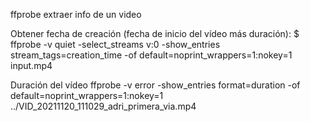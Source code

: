 ffprobe
extraer info de un video


Obtener fecha de creación (fecha de inicio del vídeo más duración):
$ ffprobe -v quiet -select_streams v:0  -show_entries stream_tags=creation_time -of default=noprint_wrappers=1:nokey=1 input.mp4

Duración del vídeo
ffprobe -v error -show_entries format=duration -of default=noprint_wrappers=1:nokey=1 ../VID_20211120_111029_adri_primera_via.mp4
